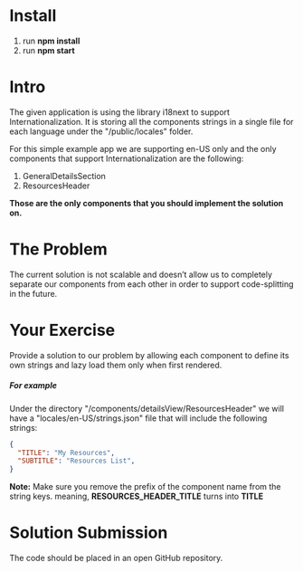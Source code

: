 # Install

1. run **npm install**
2. run **npm start**

# Intro

The given application is using the library i18next to support Internationalization.
It is storing all the components strings in a single file for each language under the "/public/locales" folder.

For this simple example app we are supporting en-US only and the only components that support Internationalization are the following:

1. GeneralDetailsSection
2. ResourcesHeader

**Those are the only components that you should implement the solution on.**

# The Problem

The current solution is not scalable and doesn’t allow us to completely separate our components from each other in order to support code-splitting in the future.

# Your Exercise

Provide a solution to our problem by allowing each component to define its own strings and lazy load them only when first rendered.

##### For example

Under the directory "/components/detailsView/ResourcesHeader" we will have a "locales/en-US/strings.json" file that will include the following strings:

```json
{
  "TITLE": "My Resources",
  "SUBTITLE": "Resources List",
}
```

**Note:** Make sure you remove the prefix of the component name from the string keys.
meaning, **RESOURCES_HEADER_TITLE** turns into **TITLE**

# Solution Submission

The code should be placed in an open GitHub repository.